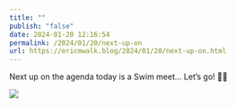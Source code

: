 ```yaml
---
title: ""
publish: "false"
date: 2024-01-20 12:16:54
permalink: /2024/01/20/next-up-on
url: https://ericmwalk.blog/2024/01/20/next-up-on.html
---
```


Next up on the agenda today is a Swim meet… Let’s go! 🏊‍♂️

![](https://ericmwalk.blog/uploads/2024/img-7591.jpeg)